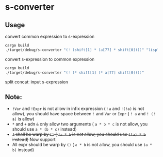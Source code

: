 # s-converter

## Usage

convert common expression to s-expression

```bash
cargo build
./target/debug/s-converter "(! (shift[1] * (a[77] * shift[0])))" "lisp"
```

convert s-expression to common expression

```bash
cargo build
./target/debug/s-converter "(! (* shift[1] (* a[77] shift[0])))" 
```

split concat: input s-expression

## Note:

* `!Var` and `!Expr` is not allow in infix expression ( `!a` and `!(!a)` is not allow), you should have space between `!` and `Var` or `Expr` ( `! a` and `! (! a)` is allow)
* `*` and `+` adn `&` only allow two arguments ( `a * b * c` is not allow, you should use `a * (b * c)` instead)
* ~~`!` shall be warp by `()` ( `!a * b` is not allow, you should use `(!a) * b` instead)~~ Now support
* All expr should be warp by `()` ( `a * b` is not allow, you should use `(a * b)` instead)

